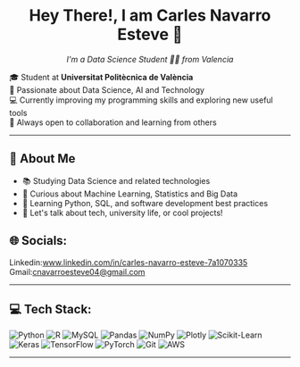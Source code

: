 <h1 align="center">Hey There!, I am Carles Navarro Esteve 👋</h1>

<p align="center">
  <i>I'm a Data Science Student 👨‍💻 from Valencia </i>
</p>

🎓 Student at **Universitat Politècnica de València**  
🔎 Passionate about Data Science, AI and Technology  
💻 Currently improving my programming skills and exploring new useful tools  
🤝 Always open to collaboration and learning from others

---

## 🚀 About Me

- 📚 Studying Data Science and related technologies
- 🧠 Curious about Machine Learning, Statistics and Big Data
- 🌱 Learning Python, SQL, and software development best practices
- 💬 Let's talk about tech, university life, or cool projects!

## 🌐 Socials:

Linkedin:www.linkedin.com/in/carles-navarro-esteve-7a1070335
Gmail:cnavarroesteve04@gmail.com

---

## 💻 Tech Stack:

![Python](https://img.shields.io/badge/python-3776AB?style=for-the-badge&logo=python&logoColor=white)
![R](https://img.shields.io/badge/R-276DC3?style=for-the-badge&logo=r&logoColor=white)
![MySQL](https://img.shields.io/badge/mysql-00758F?style=for-the-badge&logo=mysql&logoColor=white)
![Pandas](https://img.shields.io/badge/pandas-150458?style=for-the-badge&logo=pandas&logoColor=white)
![NumPy](https://img.shields.io/badge/numpy-013243?style=for-the-badge&logo=numpy&logoColor=white)
![Plotly](https://img.shields.io/badge/Plotly-3F4F75?style=for-the-badge&logo=plotly&logoColor=white)
![Scikit-Learn](https://img.shields.io/badge/scikit--learn-F7931E?style=for-the-badge&logo=scikit-learn&logoColor=white)
![Keras](https://img.shields.io/badge/Keras-D00000?style=for-the-badge&logo=keras&logoColor=white)
![TensorFlow](https://img.shields.io/badge/TensorFlow-FF6F00?style=for-the-badge&logo=tensorflow&logoColor=white)
![PyTorch](https://img.shields.io/badge/PyTorch-EE4C2C?style=for-the-badge&logo=pytorch&logoColor=white)
![Git](https://img.shields.io/badge/git-F05032?style=for-the-badge&logo=git&logoColor=white)
![AWS](https://img.shields.io/badge/AWS-232F3E?style=for-the-badge&logo=amazon-aws&logoColor=white)

---
